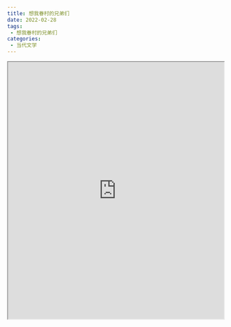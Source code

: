 ```yaml
---
title: 想我眷村的兄弟们
date: 2022-02-28
tags:
 - 想我眷村的兄弟们
categories:
 - 当代文学
---
```




<iframe src="https://study-doc.yourtools.icu/pdf/web/viewer.html?file=https://vkceyugu.cdn.bspapp.com/VKCEYUGU-e9075d72-0451-48df-afe1-d46932ae4554/658b436f-d866-4ce9-8880-0941bd46055d.pdf" width="100%" height="600px"></iframe>

